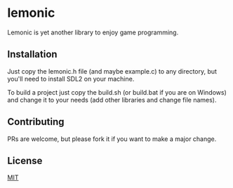 # lemonic

Lemonic is yet another library to enjoy game programming.

## Installation

Just copy the lemonic.h file (and maybe example.c) to any directory, but you'll need to install SDL2 on your machine.

To build a project just copy the build.sh (or build.bat if you are on Windows) and change it to your needs (add other libraries and change file names).

## Contributing

PRs are welcome, but please fork it if you want to make a major change.

## License 

[MIT](https://choosealicense.com/licenses/mit/)
